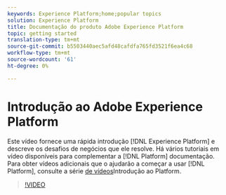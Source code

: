 ```yaml
---
keywords: Experience Platform;home;popular topics
solution: Experience Platform
title: Documentação do produto Adobe Experience Platform
topic: getting started
translation-type: tm+mt
source-git-commit: b5503440aec5afd48cafdfa765fd3521f6ea4c68
workflow-type: tm+mt
source-wordcount: '61'
ht-degree: 0%

---
```



# Introdução ao Adobe Experience Platform

Este vídeo fornece uma rápida introdução [!DNL Experience Platform] e descreve os desafios de negócios que ele resolve. Há vários tutoriais em vídeo disponíveis para complementar a [!DNL Platform] documentação. Para obter vídeos adicionais que o ajudarão a começar a usar [!DNL Platform], consulte a série [de vídeos](https://docs.adobe.com/content/help/en/platform-learn/tutorials/intro-to-platform/overview.html)Introdução ao Platform.

>[!VIDEO](https://video.tv.adobe.com/v/32797?quality=12&learn=on)